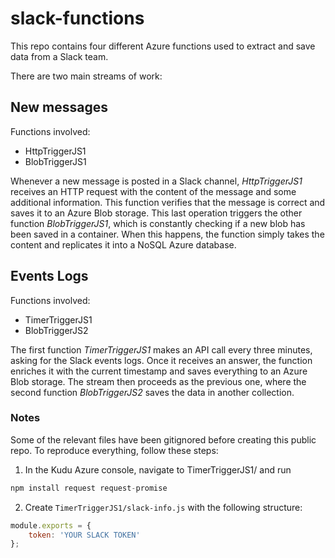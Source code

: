 # slack-functions

This repo contains four different Azure functions used to extract and save data from a Slack team.

There are two main streams of work:

## New messages
Functions involved:
- HttpTriggerJS1
- BlobTriggerJS1

Whenever a new message is posted in a Slack channel, *HttpTriggerJS1* receives an HTTP request with the content of the message and some additional information. This function verifies that the message is correct and saves it to an Azure Blob storage. This last operation triggers the other function *BlobTriggerJS1*, which is constantly checking if a new blob has been saved in a container. When this happens, the function simply takes the content and replicates it into a NoSQL Azure database.

## Events Logs
Functions involved:
- TimerTriggerJS1
- BlobTriggerJS2

The first function *TimerTriggerJS1* makes an API call every three minutes, asking for the Slack events logs. Once it receives an answer, the function enriches it with the current timestamp and saves everything to an Azure Blob storage. The stream then proceeds as the previous one, where the second function *BlobTriggerJS2* saves the data in another collection.

### Notes
Some of the relevant files have been gitignored before creating this public repo. To reproduce everything, follow these steps:

1. In the Kudu Azure console, navigate to TimerTriggerJS1/ and run 
```javascript
npm install request request-promise
```
2. Create `TimerTriggerJS1/slack-info.js` with the following structure:
```javascript
module.exports = {
    token: 'YOUR SLACK TOKEN'
};
```